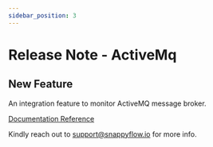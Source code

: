 ```yaml
---
sidebar_position: 3 
---
```

# Release Note - ActiveMq

## New Feature

An integration feature to monitor ActiveMQ message broker.

[Documentation Reference](/docs/Integrations/activemq)

Kindly reach out to [support@snappyflow.io](mailto:support@snappyflow.io) for more info.

